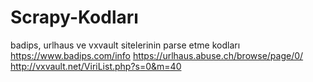 # Scrapy-Kodları
badips, urlhaus ve vxvault sitelerinin parse etme kodları
https://www.badips.com/info
https://urlhaus.abuse.ch/browse/page/0/
http://vxvault.net/ViriList.php?s=0&m=40
